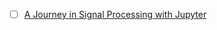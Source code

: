 - [ ] [A Journey in Signal Processing with Jupyter](https://perso.esiee.fr/~bercherj/Lectures_SignalProcessing/)